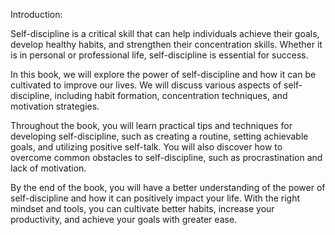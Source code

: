 Introduction:

Self-discipline is a critical skill that can help individuals achieve their goals, develop healthy habits, and strengthen their concentration skills. Whether it is in personal or professional life, self-discipline is essential for success.

In this book, we will explore the power of self-discipline and how it can be cultivated to improve our lives. We will discuss various aspects of self-discipline, including habit formation, concentration techniques, and motivation strategies.

Throughout the book, you will learn practical tips and techniques for developing self-discipline, such as creating a routine, setting achievable goals, and utilizing positive self-talk. You will also discover how to overcome common obstacles to self-discipline, such as procrastination and lack of motivation.

By the end of the book, you will have a better understanding of the power of self-discipline and how it can positively impact your life. With the right mindset and tools, you can cultivate better habits, increase your productivity, and achieve your goals with greater ease.
